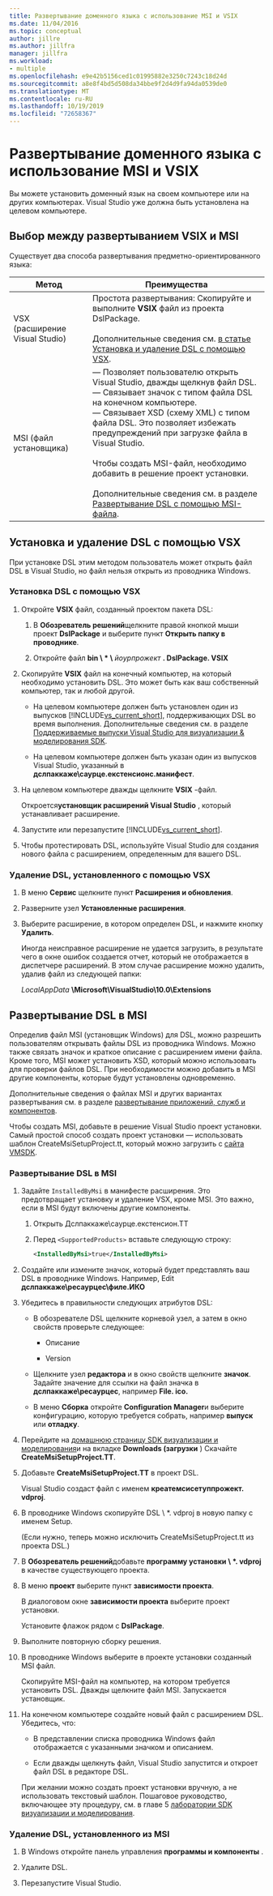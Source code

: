 ```yaml
---
title: Развертывание доменного языка с использование MSI и VSIX
ms.date: 11/04/2016
ms.topic: conceptual
author: jillre
ms.author: jillfra
manager: jillfra
ms.workload:
- multiple
ms.openlocfilehash: e9e42b5156ced1c01995882e3250c7243c18d24d
ms.sourcegitcommit: a8e8f4bd5d508da34bbe9f2d4d9fa94da0539de0
ms.translationtype: MT
ms.contentlocale: ru-RU
ms.lasthandoff: 10/19/2019
ms.locfileid: "72658367"
---
```

# <a name="msi-and-vsix-deployment-of-a-dsl"></a>Развертывание доменного языка с использование MSI и VSIX
Вы можете установить доменный язык на своем компьютере или на других компьютерах. Visual Studio уже должна быть установлена на целевом компьютере.

## <a name="which"></a>Выбор между развертыванием VSIX и MSI
 Существует два способа развертывания предметно-ориентированного языка:

|Метод|Преимущества|
|-|-|
|VSX (расширение Visual Studio)|Простота развертывания: Скопируйте и выполните **VSIX** файл из проекта DslPackage.<br /><br /> Дополнительные сведения см. [в статье Установка и удаление DSL с помощью VSX](#Installing).|
|MSI (файл установщика)|— Позволяет пользователю открыть Visual Studio, дважды щелкнув файл DSL.<br />— Связывает значок с типом файла DSL на конечном компьютере.<br />— Связывает XSD (схему XML) с типом файла DSL. Это позволяет избежать предупреждений при загрузке файла в Visual Studio.<br /><br /> Чтобы создать MSI-файл, необходимо добавить в решение проект установки.<br /><br /> Дополнительные сведения см. в разделе [Развертывание DSL с помощью MSI-файла](#msi).|

## <a name="Installing"></a>Установка и удаление DSL с помощью VSX

При установке DSL этим методом пользователь может открыть файл DSL в Visual Studio, но файл нельзя открыть из проводника Windows.

### <a name="to-install-a-dsl-by-using-the-vsx"></a>Установка DSL с помощью VSX

1. Откройте **VSIX** файл, созданный проектом пакета DSL:

   1. В **Обозреватель решений**щелкните правой кнопкой мыши проект **DslPackage** и выберите пункт **Открыть папку в проводнике**.

   2. Откройте файл **bin \\ \* \\** _йоурпрожект_ **. DslPackage. VSIX**

2. Скопируйте **VSIX** файл на конечный компьютер, на который необходимо установить DSL. Это может быть как ваш собственный компьютер, так и любой другой.

   - На целевом компьютере должен быть установлен один из выпусков [!INCLUDE[vs_current_short](../code-quality/includes/vs_current_short_md.md)], поддерживающих DSL во время выполнения. Дополнительные сведения см. в разделе [Поддерживаемые выпуски Visual Studio для визуализации & моделирования SDK](../modeling/supported-visual-studio-editions-for-visualization-amp-modeling-sdk.md).

   - На целевом компьютере должен быть указан один из выпусков Visual Studio, указанный в **дслпаккаже\саурце.екстенсионс.манифест**.

3. На целевом компьютере дважды щелкните **VSIX** -файл.

    Откроется**установщик расширений Visual Studio** , который устанавливает расширение.

4. Запустите или перезапустите [!INCLUDE[vs_current_short](../code-quality/includes/vs_current_short_md.md)].

5. Чтобы протестировать DSL, используйте Visual Studio для создания нового файла с расширением, определенным для вашего DSL.

### <a name="to-uninstall-a-dsl-that-was-installed-by-using-vsx"></a>Удаление DSL, установленного с помощью VSX

1. В меню **Сервис** щелкните пункт **Расширения и обновления**.

2. Разверните узел **Установленные расширения**.

3. Выберите расширение, в котором определен DSL, и нажмите кнопку **Удалить**.

   Иногда неисправное расширение не удается загрузить, в результате чего в окне ошибок создается отчет, который не отображается в диспетчере расширений. В этом случае расширение можно удалить, удалив файл из следующей папки:

   *LocalAppData* **\Microsoft\VisualStudio\10.0\Extensions**

## <a name="msi"></a>Развертывание DSL в MSI
 Определив файл MSI (установщик Windows) для DSL, можно разрешить пользователям открывать файлы DSL из проводника Windows. Можно также связать значок и краткое описание с расширением имени файла. Кроме того, MSI может установить XSD, который можно использовать для проверки файлов DSL. При необходимости можно добавить в MSI другие компоненты, которые будут установлены одновременно.

 Дополнительные сведения о файлах MSI и других вариантах развертывания см. в разделе [развертывание приложений, служб и компонентов](../deployment/deploying-applications-services-and-components.md).

 Чтобы создать MSI, добавьте в решение Visual Studio проект установки. Самый простой способ создать проект установки — использовать шаблон CreateMsiSetupProject.tt, который можно загрузить с [сайта VMSDK](http://go.microsoft.com/fwlink/?LinkID=186128).

### <a name="to-deploy-a-dsl-in-an-msi"></a>Развертывание DSL в MSI

1. Задайте `InstalledByMsi` в манифесте расширения. Это предотвращает установку и удаление VSX, кроме MSI. Это важно, если в MSI будут включены другие компоненты.

   1. Открыть Дслпаккаже\саурце.екстенсион.ТТ

   2. Перед `<SupportedProducts>` вставьте следующую строку:

       ```xml
       <InstalledByMsi>true</InstalledByMsi>
       ```

2. Создайте или измените значок, который будет представлять ваш DSL в проводнике Windows. Например, Edit **дслпаккаже\ресаурцес\филе.ИКО**

3. Убедитесь в правильности следующих атрибутов DSL:

   - В обозревателе DSL щелкните корневой узел, а затем в окно свойств проверьте следующее:

       - Описание

       - Version

   - Щелкните узел **редактора** и в окно свойств щелкните **значок**. Задайте значение для ссылки на файл значка в **дслпаккаже\ресаурцес**, например **File. ico.**

   - В меню **Сборка** откройте **Configuration Manager**и выберите конфигурацию, которую требуется собрать, например **выпуск** или **отладку**.

4. Перейдите на [домашнюю страницу SDK визуализации и моделирования](http://go.microsoft.com/fwlink/?LinkID=186128)и на вкладке **Downloads (загрузки** ) Скачайте **CreateMsiSetupProject.TT**.

5. Добавьте **CreateMsiSetupProject.TT** в проект DSL.

    Visual Studio создаст файл с именем **креатемсисетуппрожект. vdproj**.

6. В проводнике Windows скопируйте DSL \\ *. vdproj в новую папку с именем Setup.

    (Если нужно, теперь можно исключить CreateMsiSetupProject.tt из проекта DSL.)

7. В **Обозреватель решений**добавьте **программу установки \\ \*. vdproj** в качестве существующего проекта.

8. В меню **проект** выберите пункт **зависимости проекта**.

    В диалоговом окне **зависимости проекта** выберите проект установки.

    Установите флажок рядом с **DslPackage**.

9. Выполните повторную сборку решения.

10. В проводнике Windows выберите в проекте установки созданный MSI файл.

     Скопируйте MSI-файл на компьютер, на котором требуется установить DSL. Дважды щелкните файл MSI. Запускается установщик.

11. На конечном компьютере создайте новый файл с расширением DSL. Убедитесь, что:

    - В представлении списка проводника Windows файл отображается с указанными значком и описанием.

    - Если дважды щелкнуть файл, Visual Studio запустится и откроет файл DSL в редакторе DSL.

    При желании можно создать проект установки вручную, а не использовать текстовый шаблон. Пошаговое руководство, включающее эту процедуру, см. в главе 5 [лаборатории SDK визуализации и моделирования](http://go.microsoft.com/fwlink/?LinkId=208878).

### <a name="to-uninstall-a-dsl-that-was-installed-from-an-msi"></a>Удаление DSL, установленного из MSI

1. В Windows откройте панель управления **программы и компоненты** .

2. Удалите DSL.

3. Перезапустите Visual Studio.